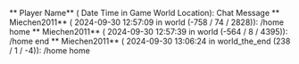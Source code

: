 ** Player Name** ( Date  Time in  Game World Location):  Chat Message
** Miechen2011** ( 2024-09-30  12:57:09 in  world (-758 / 74 / 2828)): /home home
** Miechen2011** ( 2024-09-30  12:57:39 in  world (-564 / 8 / 4395)): /home end
** Miechen2011** ( 2024-09-30  13:06:24 in  world_the_end (238 / 1 / -4)): /home home
